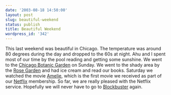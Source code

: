 ```yaml
---
date: '2003-08-18 14:50:00'
layout: post
slug: beautiful-weekend
status: publish
title: Beautiful Weekend
wordpress_id: '342'
---
```


This last weekend was beautiful in Chicago. The temperature was around 80 degrees during the day and dropped to the 60s at night. Ahu and I spent most of our time by the pool reading and getting some sunshine. We went to the [Chicago Botanic Garden](http://www.chicago-botanic.org/) on Sunday. We went to the shady area by the [Rose Garden](http://www.chicago-botanic.org/explore/GardenRose.html) and had ice cream and read our books. Saturday we watched the movie [Amelie](http://www.amazon.com/exec/obidos/ASIN/B0000640VO/qid=1061236907/sr=2-1/ref=sr_2_1/103-2535584-1674208), which is the first movie we received as part of our [Netflix](http://www.netflix.com) membership. So far, we are really pleased with the Netflix service. Hopefully we will never have to go to [Blockbuster](http://www.blockbuster.com/) again.

